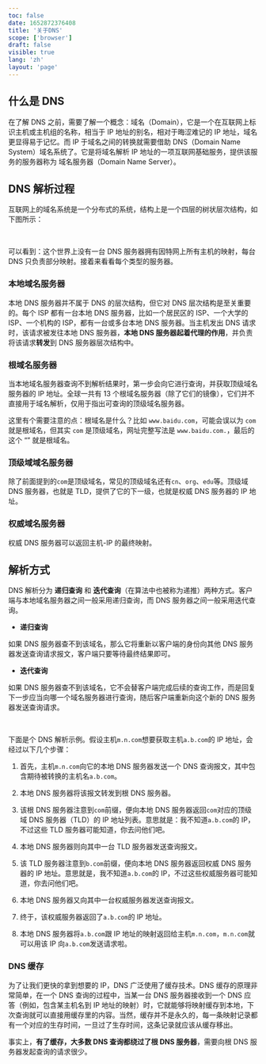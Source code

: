 ```yaml
---
toc: false
date: 1652872376408
title: '关于DNS'
scope: ['browser']
draft: false
visible: true
lang: 'zh'
layout: 'page'
---
```


## 什么是 DNS

在了解 DNS 之前，需要了解一个概念：域名（Domain），它是一个在互联网上标识主机或主机组的名称，相当于 IP 地址的别名，相对于晦涩难记的 IP 地址，域名更显得易于记忆。而 IP 于域名之间的转换就需要借助 DNS（Domain Name System）域名系统了。它是将域名解析 IP 地址的一项互联网基础服务，提供该服务的服务器称为 域名服务器（Domain Name Server）。

## DNS 解析过程

互联网上的域名系统是一个分布式的系统，结构上是一个四层的树状层次结构，如下图所示：

<CenterImg src="https://res.zrain.fun/images/2022/05/dns-89e7cb38c62436dd67f66a2bde5c5f79.png" alt="DNS" zoom="40%" />

<br/>

可以看到：这个世界上没有一台 DNS 服务器拥有因特网上所有主机的映射，每台 DNS 只负责部分映射。接着来看看每个类型的服务器。

### 本地域名服务器

本地 DNS 服务器并不属于 DNS 的层次结构，但它对 DNS 层次结构是至关重要的。每个 ISP 都有一台本地 DNS 服务器，比如一个居民区的 ISP、一个大学的 ISP、一个机构的 ISP，都有一台或多台本地 DNS 服务器。当主机发出 DNS 请求时，该请求被发往本地 DNS 服务器，**本地 DNS 服务器起着代理的作用**，并负责将该请求**转发**到 DNS 服务器层次结构中。

### 根域名服务器

当本地域名服务器查询不到解析结果时，第一步会向它进行查询，并获取顶级域名服务器的 IP 地址。全球一共有 13 个根域名服务器（除了它们的镜像），它们并不直接用于域名解析，仅用于指出可查询的顶级域名服务器。

这里有个需要注意的点：根域名是什么？比如 `www.baidu.com`，可能会误以为 `com` 就是根域名，但其实 `com` 是顶级域名，网址完整写法是 `www.baidu.com.`，最后的这个 “<Icon icon="carbon:dot-mark" />” 就是根域名。

### 顶级域域名服务器

除了前面提到的`com`是顶级域名，常见的顶级域名还有`cn`、`org`、`edu`等。顶级域 DNS 服务器，也就是 TLD，提供了它的下一级，也就是权威 DNS 服务器的 IP 地址。

### 权威域名服务器

权威 DNS 服务器可以返回主机-IP 的最终映射。

## 解析方式

DNS 解析分为 **递归查询** 和 **迭代查询**（在算法中也被称为递推）两种方式。客户端与本地域名服务器之间一般采用递归查询，而 DNS 服务器之间一般采用迭代查询。

- **递归查询**

如果 DNS 服务器查不到该域名，那么它将重新以客户端的身份向其他 DNS 服务器发送查询请求报文，客户端只要等待最终结果即可。

- **迭代查询**

如果 DNS 服务器查不到该域名，它不会替客户端完成后续的查询工作，而是回复下一步应当向哪一个域名服务器进行查询，随后客户端重新向这个新的 DNS 服务器发送查询请求。

<CenterImg src="https://res.zrain.fun/images/2022/05/dns_2-4b4a91ec457738ebf1feb22cf7ee8432.png" alt="DNS_process_2" zoom="50%" />

<br/>

下面是个 DNS 解析示例。假设主机`m.n.com`想要获取主机`a.b.com`的 IP 地址，会经过以下几个步骤：

1. 首先，主机`m.n.com`向它的本地 DNS 服务器发送一个 DNS 查询报文，其中包含期待被转换的主机名`a.b.com`。

2. 本地 DNS 服务器将该报文转发到根 DNS 服务器。

3. 该根 DNS 服务器注意到`com`前缀，便向本地 DNS 服务器返回`com`对应的顶级域 DNS 服务器（TLD）的 IP 地址列表。意思就是：我不知道`a.b.com`的 IP，不过这些 TLD 服务器可能知道，你去问他们吧。

4. 本地 DNS 服务器则向其中一台 TLD 服务器发送查询报文。

5. 该 TLD 服务器注意到`b.com`前缀，便向本地 DNS 服务器返回权威 DNS 服务器的 IP 地址。意思就是，我不知道`a.b.com`的 IP，不过这些权威服务器可能知道，你去问他们吧。

6. 本地 DNS 服务器又向其中一台权威服务器发送查询报文。

7. 终于，该权威服务器返回了`a.b.com`的 IP 地址。

8. 本地 DNS 服务器将`a.b.com`跟 IP 地址的映射返回给主机`m.n.com`，`m.n.com`就可以用该 IP 向`a.b.com`发送请求啦。

### DNS 缓存

为了让我们更快的拿到想要的 IP，DNS 广泛使用了缓存技术。DNS 缓存的原理非常简单，在一个 DNS 查询的过程中，当某一台 DNS 服务器接收到一个 DNS 应答（例如，包含某主机名到 IP 地址的映射）时，它就能够将映射缓存到本地，下次查询就可以直接用缓存里的内容。当然，缓存并不是永久的，每一条映射记录都有一个对应的生存时间，一旦过了生存时间，这条记录就应该从缓存移出。

事实上，**有了缓存，大多数 DNS 查询都绕过了根 DNS 服务器**，需要向根 DNS 服务器发起查询的请求很少。
